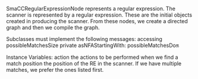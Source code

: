 SmaCCRegularExpressionNode represents a regular expression. The scanner is represented by a regular expression. These are the initial objects created in producing the scanner. From these nodes, we create a directed graph and then we compile the graph.

Subclasses must implement the following messages:
	accessing
		possibleMatchesSize
	private
		asNFAStartingWith:
		possibleMatchesDo:on:

Instance Variables:
	action	<SequenceableCollection>	the actions to be performed when we find a match
	position	<Integer>	the position of the RE in the scanner. If we have multiple matches, we prefer the ones listed first.